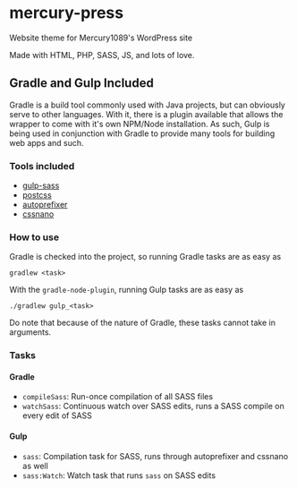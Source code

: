 # mercury-press
Website theme for Mercury1089's WordPress site

Made with HTML, PHP, SASS, JS, and lots of love.

## Gradle and Gulp Included
Gradle is a build tool commonly used with Java projects,
but can obviously serve to other languages. With it,
there is a plugin available that allows the wrapper
to come with it's own NPM/Node installation. As such,
Gulp is being used in conjunction with Gradle to provide
many tools for building web apps and such.

### Tools included
- [gulp-sass](https://github.com/dlmanning/gulp-sass)
- [postcss](https://github.com/postcss/postcss)
- [autoprefixer](https://github.com/postcss/autoprefixer)
- [cssnano](https://github.com/cssnano/cssnano)

### How to use
Gradle is checked into the project, so running Gradle tasks are as easy as
```
gradlew <task>
```


With the `gradle-node-plugin`, running Gulp tasks are as easy as
```
./gradlew gulp_<task>
```
Do note that because of the nature of Gradle, these tasks cannot take in arguments.



### Tasks
#### Gradle
- `compileSass`: Run-once compilation of all SASS files
- `watchSass`: Continuous watch over SASS edits, runs a SASS compile on every edit of SASS

#### Gulp
- `sass`: Compilation task for SASS, runs through autoprefixer and cssnano as well
- `sass:Watch`: Watch task that runs `sass` on SASS edits

